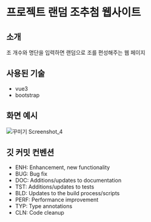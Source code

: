 # 프로젝트 랜덤 조추첨 웹사이트

## 소개
조 개수와 명단을 입력하면 랜덤으로 조를 편성해주는 웹 페이지

## 사용된 기술
- vue3
- bootstrap

## 화면 예시
![꾸미기 Screenshot_4](https://user-images.githubusercontent.com/58966525/189811290-cd1c48b5-1020-49d4-b8bf-72bc336b0e45.jpg)

## 깃 커밋 컨벤션
- ENH: Enhancement, new functionality
- BUG: Bug fix
- DOC: Additions/updates to documentation
- TST: Additions/updates to tests
- BLD: Updates to the build process/scripts
- PERF: Performance improvement
- TYP: Type annotations
- CLN: Code cleanup